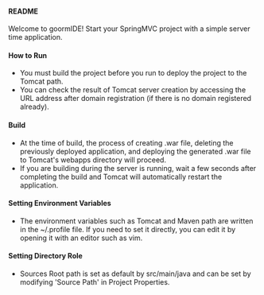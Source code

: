 #### README

Welcome to goormIDE!
Start your SpringMVC project with a simple server time application.

#### How to Run
- You must build the project before you run to deploy the project to the Tomcat path.
- You can check the result of Tomcat server creation by accessing the URL address after domain registration (if there is no domain registered already).

#### Build
- At the time of build, the process of creating .war file, deleting the previously deployed application, and deploying the generated .war file to Tomcat's webapps directory will proceed.
- If you are building during the server is running, wait a few seconds after completing the build and Tomcat will automatically restart the application.

#### Setting Environment Variables
- The environment variables such as Tomcat and Maven path are written in the ~/.profile file. If you need to set it directly, you can edit it by opening it with an editor such as vim.

#### Setting Directory Role
- Sources Root path is set as default by src/main/java and can be set by modifying 'Source Path' in Project Properties.

